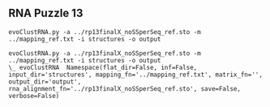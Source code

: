 RNA Puzzle 13
----------------------------------------------------------

    evoClustRNA.py -a ../rp13finalX_noSSperSeq_ref.sto -m ../mapping_ref.txt -i structures -o output

    evoClustRNA.py -a ../rp13finalX_noSSperSeq_ref.sto -m ../mapping_ref.txt -i structures -o output
    \_ evoClustRNA  Namespace(flat_dir=False, inf=False, input_dir='structures', mapping_fn='../mapping_ref.txt', matrix_fn='', output_dir='output', rna_alignment_fn='../rp13finalX_noSSperSeq_ref.sto', save=False, verbose=False)
